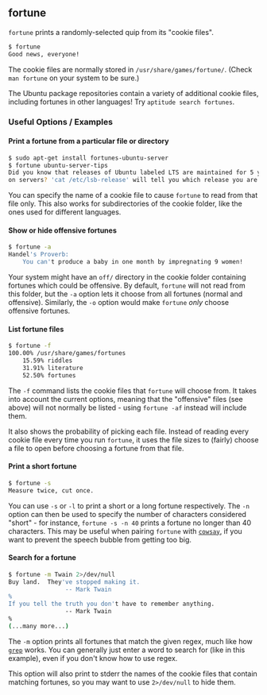 ---
---

fortune
-------

`fortune` prints a randomly-selected quip from its "cookie files".

~~~ bash
$ fortune
Good news, everyone!
~~~

<!--more-->

The cookie files are normally stored in `/usr/share/games/fortune/`. (Check `man fortune` on your system to be sure.)

The Ubuntu package repositories contain a variety of additional cookie files, including fortunes in other languages! Try `aptitude search fortunes`.

### Useful Options / Examples

#### Print a fortune from a particular file or directory

~~~ bash
$ sudo apt-get install fortunes-ubuntu-server
$ fortune ubuntu-server-tips
Did you know that releases of Ubuntu labeled LTS are maintained for 5 years
on servers? 'cat /etc/lsb-release' will tell you which release you are on.
~~~

You can specify the name of a cookie file to cause `fortune` to read from that file only. This also works for subdirectories of the cookie folder, like the ones used for different languages.

#### Show or hide offensive fortunes

~~~ bash
$ fortune -a
Handel's Proverb:
    You can't produce a baby in one month by impregnating 9 women!
~~~

Your system might have an `off/` directory in the cookie folder containing fortunes which could be offensive. By default, `fortune` will not read from this folder, but the `-a` option lets it choose from all fortunes (normal and offensive). Similarly, the `-o` option would make `fortune` *only* choose offensive fortunes.

#### List fortune files

~~~ bash
$ fortune -f
100.00% /usr/share/games/fortunes
    15.59% riddles
    31.91% literature
    52.50% fortunes
~~~

The `-f` command lists the cookie files that `fortune` will choose from. It takes into account the current options, meaning that the "offensive" files (see above) will not normally be listed - using `fortune -af` instead will include them.

It also shows the probability of picking each file. Instead of reading every cookie file every time you run `fortune`, it uses the file sizes to (fairly) choose a file to open before choosing a fortune from that file.

#### Print a short fortune

~~~ bash
$ fortune -s
Measure twice, cut once.
~~~

You can use `-s` or `-l` to print a short or a long fortune respectively. The `-n` option can then be used to specify the number of characters considered "short" - for instance, `fortune -s -n 40` prints a fortune no longer than 40 characters. This may be useful when pairing `fortune` with [`cowsay`](cowsay.html), if you want to prevent the speech bubble from getting too big.

#### Search for a fortune

~~~ bash
$ fortune -m Twain 2>/dev/null
Buy land.  They've stopped making it.
                -- Mark Twain
%
If you tell the truth you don't have to remember anything.
                -- Mark Twain
%
(...many more...)
~~~

The `-m` option prints all fortunes that match the given regex, much like how [`grep`](/commands/grep.html) works. You can generally just enter a word to search for (like in this example), even if you don't know how to use regex.

This option will also print to stderr the names of the cookie files that contain matching fortunes, so you may want to use `2>/dev/null` to hide them.
